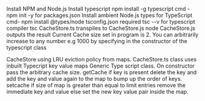 Install NPM and Node.js 
Install typescript npm install -g typescript
cmd - npm init -y for packages.json
Install ambient Node.js types for TypeScript
cmd- npm install @types/node
tsconfig.json required
tsc --v for typescript compiler
tsc CacheStore.ts transpiles to CacheStore.js
node CacheStore.js outputs the result 
Current Cache size set in program is 2. You can arbitrarily increase to any number e.g 1000 by specifying in the constructor of the typescript class


CacheStore using LRU eviction policy from maps.
CacheStore.ts class uses inbuilt Typecript key value maps
Generic Type script class. On constructor pass the arbitrary cache size. 
getCache if key is present delete the key and add the key and value again to the map to bump up the order of keys.
setcache if size of map is greater than equal to limit entries remove the immediate key and value else set the new key value pair inside the map.